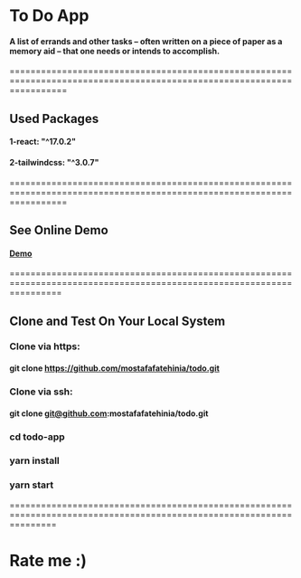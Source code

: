 # To Do App

#### A list of errands and other tasks – often written on a piece of paper as a memory aid – that one needs or intends to accomplish.

=======================================================================================================================

## Used Packages

#### 1-react: "^17.0.2"

#### 2-tailwindcss: "^3.0.7"

=======================================================================================================================

## See Online Demo

#### [Demo](https://todo-app-mo3tafa.netlify.app/)

======================================================================================================================

## Clone and Test On Your Local System

### Clone via https:

#### git clone https://github.com/mostafafatehinia/todo.git

### Clone via ssh:

#### git clone git@github.com:mostafafatehinia/todo.git

### cd todo-app

### yarn install

### yarn start

=====================================================================================================================

# Rate me :)
